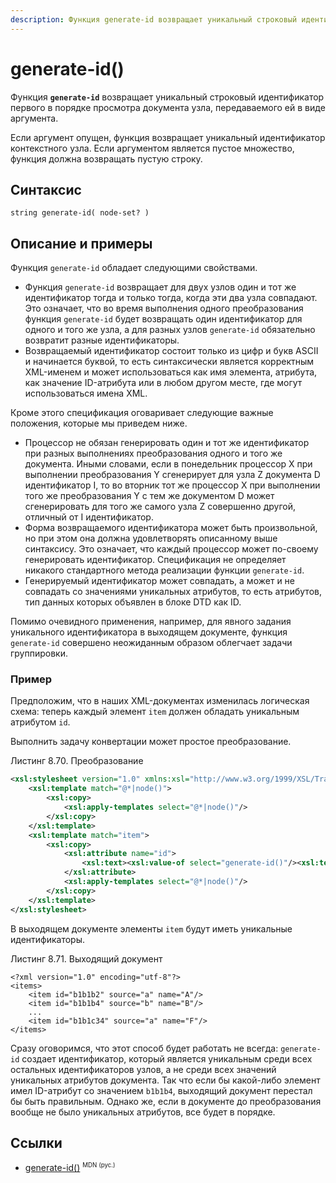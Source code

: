 ```yaml
---
description: Функция generate-id возвращает уникальный строковый идентификатор первого в порядке просмотра документа узла, передаваемого ей в виде аргумента
---
```


# generate-id()

Функция **`generate-id`** возвращает уникальный строковый идентификатор первого в порядке просмотра документа узла, передаваемого ей в виде аргумента.

Если аргумент опущен, функция возвращает уникальный идентификатор контекстного узла. Если аргументом является пустое множество, функция должна возвращать пустую строку.

## Синтаксис

```
string generate-id( node-set? )
```

## Описание и примеры

Функция `generate-id` обладает следующими свойствами.

- Функция `generate-id` возвращает для двух узлов один и тот же идентификатор тогда и только тогда, когда эти два узла совпадают. Это означает, что во время выполнения одного преобразования функция `generate-id` будет возвращать один идентификатор для одного и того же узла, а для разных узлов `generate-id` обязательно возвратит разные идентификаторы.
- Возвращаемый идентификатор состоит только из цифр и букв ASCII и начинается буквой, то есть синтаксически является корректным XML-именем и может использоваться как имя элемента, атрибута, как значение ID-атрибута или в любом другом месте, где могут использоваться имена XML.

Кроме этого спецификация оговаривает следующие важные положения, которые мы приведем ниже.

- Процессор не обязан генерировать один и тот же идентификатор при разных выполнениях преобразования одного и того же документа. Иными словами, если в понедельник процессор X при выполнении преобразования Y сгенерирует для узла Z документа D идентификатор I, то во вторник тот же процессор X при выполнении того же преобразования Y с тем же документом D может сгенерировать для того же самого узла Z совершенно другой, отличный от I идентификатор.
- Форма возвращаемого идентификатора может быть произвольной, но при этом она должна удовлетворять описанному выше синтаксису. Это означает, что каждый процессор может по-своему генерировать идентификатор. Спецификация не определяет никакого стандартного метода реализации функции `generate-id`.
- Генерируемый идентификатор может совпадать, а может и не совпадать со значениями уникальных атрибутов, то есть атрибутов, тип данных которых объявлен в блоке DTD как ID.

Помимо очевидного применения, например, для явного задания уникального идентификатора в выходящем документе, функция `generate-id` совершено неожиданным образом облегчает задачи группировки.

### Пример

Предположим, что в наших XML-документах изменилась логическая схема: теперь каждый элемент `item` должен обладать уникальным атрибутом `id`.

Выполнить задачу конвертации может простое преобразование.

Листинг 8.70. Преобразование

```xml
<xsl:stylesheet version="1.0" xmlns:xsl="http://www.w3.org/1999/XSL/Transform">
    <xsl:template match="@*|node()">
        <xsl:copy>
            <xsl:apply-templates select="@*|node()"/>
        </xsl:copy>
    </xsl:template>
    <xsl:template match="item">
        <xsl:copy>
            <xsl:attribute name="id">
                <xsl:text><xsl:value-of select="generate-id()"/><xsl:text>
            </xsl:attribute>
            <xsl:apply-templates select="@*|node()"/>
        </xsl:copy>
    </xsl:template>
</xsl:stylesheet>
```

В выходящем документе элементы `item` будут иметь уникальные идентификаторы.

Листинг 8.71. Выходящий документ

```
<?xml version="1.0" encoding="utf-8"?>
<items>
    <item id="b1b1b2" source="a" name="A"/>
    <item id="b1b1b4" source="b" name="B"/>
    ...
    <item id="b1b1c34" source="a" name="F"/>
</items>
```

Сразу оговоримся, что этот способ будет работать не всегда: `generate-id` создает идентификатор, который является уникальным среди всех остальных идентификаторов узлов, а не среди всех значений уникальных атрибутов документа. Так что если бы какой-либо элемент имел ID-атрибут со значением `b1b1b4`, выходящий документ перестал бы быть правильным. Однако же, если в документе до преобразования вообще не было уникальных атрибутов, все будет в порядке.

## Ссылки

- [generate-id()](https://developer.mozilla.org/en-US/docs/Web/XPath/Functions/generate-id) <sup><small>MDN (рус.)</small></sup>
